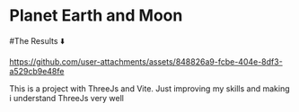 # Planet Earth and Moon

#The Results :arrow_down:



https://github.com/user-attachments/assets/848826a9-fcbe-404e-8df3-a529cb9e48fe




This is a project with ThreeJs and Vite. Just improving my skills and making i understand ThreeJs very well
